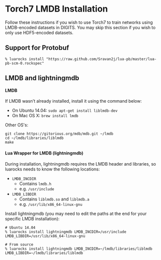 # Torch7 LMDB Installation

Follow these instructions if you wish to use Torch7 to train networks using LMDB-encoded datasets in DIGITS. You may skip this section if you wish to only use HDF5-encoded datasets.

## Support for Protobuf

    % luarocks install "https://raw.github.com/Sravan2j/lua-pb/master/lua-pb-scm-0.rockspec"

## LMDB and lightningmdb

#### LMDB

If LMDB wasn’t already installed, install it using the command below:

* On Ubuntu 14.04: `sudo apt-get install liblmdb-dev`
* On Mac OS X: `brew install lmdb`

Other OS's:
```
git clone https://gitorious.org/mdb/mdb.git ~/lmdb
cd ~/lmdb/libraries/liblmdb
make
```

#### Lua Wrapper for LMDB (lightningmdb)

During installation, lightningmdb requires the LMDB header and libraries, so luarocks needs to know the following locations:

* `LMDB_INCDIR`
  * Contains `lmdb.h`
  * e.g. `/usr/include`
* `LMDB_LIBDIR`
  * Contains `liblmdb.so` and `liblmdb.a`
  * e.g. `/usr/lib/x86_64-linux-gnu`

Install lightningmdb (you may need to edit the paths at the end for your specific LMDB installation):

    # Ubuntu 14.04
    % luarocks install lightningmdb LMDB_INCDIR=/usr/include LMDB_LIBDIR=/usr/lib/x86_64-linux-gnu

    # From source
    % luarocks install lightningmdb LMDB_INCDIR=~/lmdb/libraries/liblmdb LMDB_LIBDIR=~/lmdb/libraries/liblmdb

